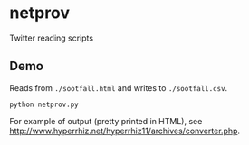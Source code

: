 # netprov
Twitter reading scripts


## Demo

Reads from  `./sootfall.html` and writes to `./sootfall.csv`.

```
python netprov.py 
```

For example of output (pretty printed in HTML), see http://www.hyperrhiz.net/hyperrhiz11/archives/converter.php.
 
